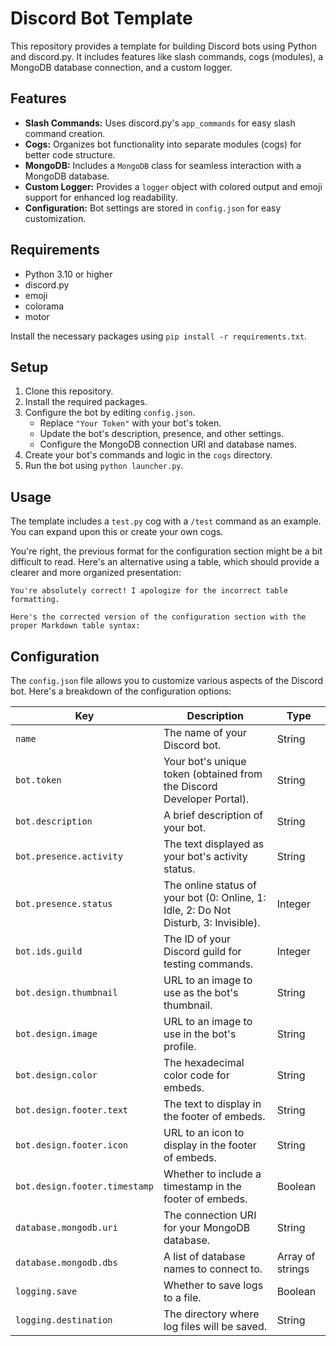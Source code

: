 # Discord Bot Template

This repository provides a template for building Discord bots using Python and discord.py. It includes features like slash commands, cogs (modules), a MongoDB database connection, and a custom logger.

## Features

* **Slash Commands:** Uses discord.py's `app_commands` for easy slash command creation.
* **Cogs:** Organizes bot functionality into separate modules (cogs) for better code structure.
* **MongoDB:** Includes a `MongoDB` class for seamless interaction with a MongoDB database.
* **Custom Logger:** Provides a `logger` object with colored output and emoji support for enhanced log readability.
* **Configuration:** Bot settings are stored in `config.json` for easy customization.

## Requirements

* Python 3.10 or higher
* discord.py
* emoji
* colorama
* motor

Install the necessary packages using `pip install -r requirements.txt`.

## Setup

1. Clone this repository.
2. Install the required packages.
3. Configure the bot by editing `config.json`.
    * Replace `"Your Token"` with your bot's token.
    * Update the bot's description, presence, and other settings.
    * Configure the MongoDB connection URI and database names.
4. Create your bot's commands and logic in the `cogs` directory.
5. Run the bot using `python launcher.py`.

## Usage

The template includes a `test.py` cog with a `/test` command as an example. You can expand upon this or create your own cogs.



You're right, the previous format for the configuration section might be a bit difficult to read. Here's an alternative using a table, which should provide a clearer and more organized presentation:

```
You're absolutely correct! I apologize for the incorrect table formatting.

Here's the corrected version of the configuration section with the proper Markdown table syntax:

```
## Configuration

The `config.json` file allows you to customize various aspects of the Discord bot. Here's a breakdown of the configuration options:

| Key | Description | Type |
|---|---|---|
| `name` | The name of your Discord bot. | String |
| `bot.token` | Your bot's unique token (obtained from the Discord Developer Portal). | String |
| `bot.description` | A brief description of your bot. | String |
| `bot.presence.activity` | The text displayed as your bot's activity status. | String |
| `bot.presence.status` | The online status of your bot (0: Online, 1: Idle, 2: Do Not Disturb, 3: Invisible). | Integer |
| `bot.ids.guild` | The ID of your Discord guild for testing commands. | Integer |
| `bot.design.thumbnail` | URL to an image to use as the bot's thumbnail. | String |
| `bot.design.image` | URL to an image to use in the bot's profile. | String |
| `bot.design.color` | The hexadecimal color code for embeds. | String |
| `bot.design.footer.text` | The text to display in the footer of embeds. | String |
| `bot.design.footer.icon` | URL to an icon to display in the footer of embeds. | String |
| `bot.design.footer.timestamp` | Whether to include a timestamp in the footer of embeds. | Boolean |
| `database.mongodb.uri` | The connection URI for your MongoDB database. | String |
| `database.mongodb.dbs` | A list of database names to connect to. | Array of strings |
| `logging.save` | Whether to save logs to a file. | Boolean |
| `logging.destination` | The directory where log files will be saved. | String |
